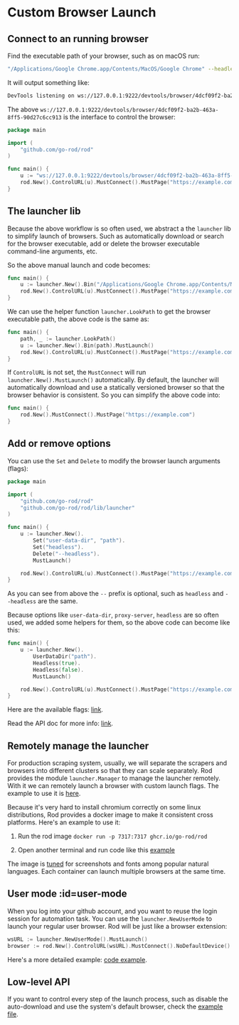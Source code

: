 # Custom Browser Launch

## Connect to an running browser

Find the executable path of your browser, such as on macOS run:

```bash
"/Applications/Google Chrome.app/Contents/MacOS/Google Chrome" --headless --remote-debugging-port=9222
```

It will output something like:

```txt
DevTools listening on ws://127.0.0.1:9222/devtools/browser/4dcf09f2-ba2b-463a-8ff5-90d27c6cc913
```

The above `ws://127.0.0.1:9222/devtools/browser/4dcf09f2-ba2b-463a-8ff5-90d27c6cc913` is the interface to control the browser:

```go
package main

import (
    "github.com/go-rod/rod"
)

func main() {
    u := "ws://127.0.0.1:9222/devtools/browser/4dcf09f2-ba2b-463a-8ff5-90d27c6cc913"
    rod.New().ControlURL(u).MustConnect().MustPage("https://example.com")
}
```

## The launcher lib

Because the above workflow is so often used, we abstract a the `launcher` lib to simplify launch of browsers. Such as automatically download or search for the browser executable, add or delete the browser executable command-line arguments, etc.

So the above manual launch and code becomes:

```go
func main() {
    u := launcher.New().Bin("/Applications/Google Chrome.app/Contents/MacOS/Google Chrome").MustLaunch()
    rod.New().ControlURL(u).MustConnect().MustPage("https://example.com")
}
```

We can use the helper function `launcher.LookPath` to get the browser executable path, the above code is the same as:

```go
func main() {
    path, _ := launcher.LookPath()
    u := launcher.New().Bin(path).MustLaunch()
    rod.New().ControlURL(u).MustConnect().MustPage("https://example.com")
}
```

If `ControlURL` is not set, the `MustConnect` will run `launcher.New().MustLaunch()` automatically. By default, the launcher will automatically download and use a statically versioned browser so that the browser behavior is consistent. So you can simplify the above code into:

```go
func main() {
    rod.New().MustConnect().MustPage("https://example.com")
}
```

## Add or remove options

You can use the `Set` and `Delete` to modify the browser launch arguments (flags):

```go
package main

import (
    "github.com/go-rod/rod"
    "github.com/go-rod/rod/lib/launcher"
)

func main() {
    u := launcher.New().
        Set("user-data-dir", "path").
        Set("headless").
        Delete("--headless").
        MustLaunch()

    rod.New().ControlURL(u).MustConnect().MustPage("https://example.com")
}
```

As you can see from above the `--` prefix is optional, such as `headless` and `--headless` are the same.

Because options like `user-data-dir`, `proxy-server`, `headless` are so often used, we added some helpers for them, so the above code can become like this:

```go
func main() {
    u := launcher.New().
        UserDataDir("path").
        Headless(true).
        Headless(false).
        MustLaunch()

    rod.New().ControlURL(u).MustConnect().MustPage("https://example.com")
}
```

Here are the available flags: [link](https://peter.sh/experiments/chromium-command-line-switches).

Read the API doc for more info: [link](https://pkg.go.dev/github.com/go-rod/rod/lib/launcher#Launcher).

## Remotely manage the launcher

For production scraping system, usually, we will separate the scrapers and browsers into different clusters so that they can scale separately. Rod provides the module `launcher.Manager` to manage the launcher remotely. With it we can remotely launch a browser with custom launch flags. The example to use it is [here](https://github.com/go-rod/rod/blob/master/lib/launcher/rod-manager/main.go).

Because it's very hard to install chromium correctly on some linux distributions, Rod provides a docker image to make it consistent cross platforms. Here's an example to use it:

1. Run the rod image `docker run -p 7317:7317 ghcr.io/go-rod/rod`

2. Open another terminal and run code like this [example](https://github.com/go-rod/rod/blob/master/lib/examples/launch-managed/main.go)

The image is [tuned](https://github.com/go-rod/rod/blob/master/lib/docker/Dockerfile) for screenshots and fonts among popular natural languages. Each container can launch multiple browsers at the same time.

## User mode :id=user-mode

When you log into your github account, and you want to reuse the login session for automation task. You can use the `launcher.NewUserMode` to launch your regular user browser. Rod will be just like a browser extension:

```go
wsURL := launcher.NewUserMode().MustLaunch()
browser := rod.New().ControlURL(wsURL).MustConnect().NoDefaultDevice()
```

Here's a more detailed example: [code example](https://github.com/go-rod/rod/blob/master/lib/examples/use-rod-like-chrome-extension/main.go).

## Low-level API

If you want to control every step of the launch process, such as disable the auto-download and use the system's default browser, check the [example file](https://github.com/go-rod/rod/blob/master/lib/launcher/example_test.go).
